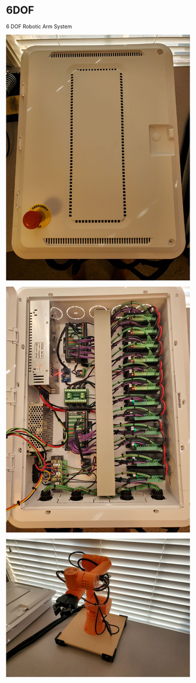 # 6DOF
6 DOF Robotic Arm System

![alt text](https://github.com/BrandonVP/6DOF/blob/master/s1.jpg)

![alt text](https://github.com/BrandonVP/6DOF/blob/master/s2.jpg)

![alt text](https://github.com/BrandonVP/6DOF/blob/master/s3.jpg)
